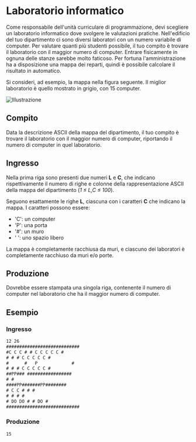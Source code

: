 Laboratorio informatico
===========================

Come responsabile dell'unità curriculare di programmazione, devi scegliere un laboratorio informatico dove svolgere le valutazioni pratiche. Nell'edificio del tuo dipartimento ci sono diversi laboratori con un numero variabile di computer. Per valutare quanti più studenti possibile, il tuo compito è trovare il laboratorio con il maggior numero di computer. Entrare fisicamente in ognuna delle stanze sarebbe molto faticoso. Per fortuna l'amministrazione ha a disposizione una mappa dei reparti, quindi è possibile calcolare il risultato in automatico.

Si consideri, ad esempio, la mappa nella figura seguente. Il miglior laboratorio è quello mostrato in grigio, con 15 computer.

![Illustrazione](image.png)


Compito
------

Data la descrizione ASCII della mappa del dipartimento, il tuo compito è trovare il laboratorio con il maggior numero di computer, riportando il numero di computer in quel laboratorio.


Ingresso
-----

Nella prima riga sono presenti due numeri **L** e **C**, che indicano rispettivamente il numero di righe e colonne della rappresentazione ASCII della mappa del dipartimento (_1 ≤ L,C ≤ 100_).

Seguono esattamente le righe **L**, ciascuna con i caratteri **C** che indicano la mappa. I caratteri possono essere:

* 'C': un computer
* 'P': una porta
*   '#': un muro
* ' ': uno spazio libero

La mappa è completamente racchiusa da muri, e ciascuno dei laboratori è completamente racchiuso da muri e/o porte.


Produzione
------

Dovrebbe essere stampata una singola riga, contenente il numero di computer nel laboratorio che ha il maggior numero di computer.


Esempio
-------

### Ingresso

```txt
12 26
############################
#C C C # # C C C C C #
# # # C C C C C #
#      #   P             #
# # # C C C C C #
##PP### #################
# #
####PP#######PP########
# C C # # #
# # # #
# DO DO # # DO #
############################
```

### Produzione

```txt
15
```